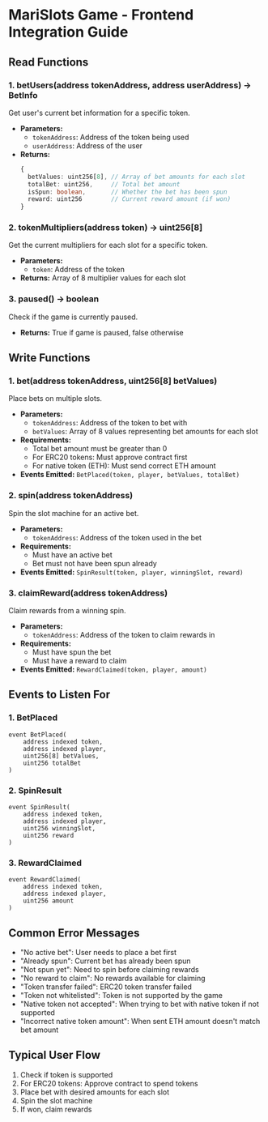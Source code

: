 # MariSlots Game - Frontend Integration Guide

## Read Functions

### 1. betUsers(address tokenAddress, address userAddress) → BetInfo
Get user's current bet information for a specific token.
- **Parameters:**
  - `tokenAddress`: Address of the token being used
  - `userAddress`: Address of the user
- **Returns:**
  ```typescript
  {
    betValues: uint256[8], // Array of bet amounts for each slot
    totalBet: uint256,     // Total bet amount
    isSpun: boolean,       // Whether the bet has been spun
    reward: uint256        // Current reward amount (if won)
  }
  ```

### 2. tokenMultipliers(address token) → uint256[8]
Get the current multipliers for each slot for a specific token.
- **Parameters:**
  - `token`: Address of the token
- **Returns:** Array of 8 multiplier values for each slot

### 3. paused() → boolean
Check if the game is currently paused.
- **Returns:** True if game is paused, false otherwise

## Write Functions

### 1. bet(address tokenAddress, uint256[8] betValues)
Place bets on multiple slots.
- **Parameters:**
  - `tokenAddress`: Address of the token to bet with
  - `betValues`: Array of 8 values representing bet amounts for each slot
- **Requirements:**
  - Total bet amount must be greater than 0
  - For ERC20 tokens: Must approve contract first
  - For native token (ETH): Must send correct ETH amount
- **Events Emitted:** `BetPlaced(token, player, betValues, totalBet)`

### 2. spin(address tokenAddress)
Spin the slot machine for an active bet.
- **Parameters:**
  - `tokenAddress`: Address of the token used in the bet
- **Requirements:**
  - Must have an active bet
  - Bet must not have been spun already
- **Events Emitted:** `SpinResult(token, player, winningSlot, reward)`

### 3. claimReward(address tokenAddress)
Claim rewards from a winning spin.
- **Parameters:**
  - `tokenAddress`: Address of the token to claim rewards in
- **Requirements:**
  - Must have spun the bet
  - Must have a reward to claim
- **Events Emitted:** `RewardClaimed(token, player, amount)`

## Events to Listen For

### 1. BetPlaced
```solidity
event BetPlaced(
    address indexed token,
    address indexed player,
    uint256[8] betValues,
    uint256 totalBet
)
```

### 2. SpinResult
```solidity
event SpinResult(
    address indexed token,
    address indexed player,
    uint256 winningSlot,
    uint256 reward
)
```

### 3. RewardClaimed
```solidity
event RewardClaimed(
    address indexed token,
    address indexed player,
    uint256 amount
)
```

## Common Error Messages

- "No active bet": User needs to place a bet first
- "Already spun": Current bet has already been spun
- "Not spun yet": Need to spin before claiming rewards
- "No reward to claim": No rewards available for claiming
- "Token transfer failed": ERC20 token transfer failed
- "Token not whitelisted": Token is not supported by the game
- "Native token not accepted": When trying to bet with native token if not supported
- "Incorrect native token amount": When sent ETH amount doesn't match bet amount

## Typical User Flow

1. Check if token is supported
2. For ERC20 tokens: Approve contract to spend tokens
3. Place bet with desired amounts for each slot
4. Spin the slot machine
5. If won, claim rewards
